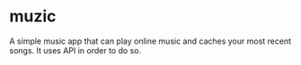 # muzic
A simple music app that can play online music and caches your most recent songs. It uses API in order to do so.
